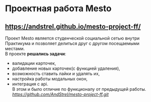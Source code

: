 # Проектная работа Mesto
## https://andstrel.github.io/mesto-project-ff/
Проект Mesto является студенческой социальной сетью внутри Практикума и позволяет делиться друг с другом посещаемыми местами.  
В проекте **решались задачи**:  
* валидации карточек,
* добавление новых карточек(с функцией удаления),
* возможность ставить лайки и удалять их,
* настройка работы модальных окон,
* интеграция с api.  
В этом и было отличие по функционалу от предыдущей работы.  
_https://github.com/AndStrel/mesto-project-ff.git_

